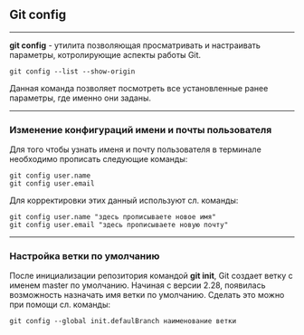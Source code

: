 ## Git config
---

**git config** - утилита позволяющая просматривать и настраивать параметры, котролирующие аспекты работы Git.

```
git config --list --show-origin
```
Данная команда позволяет посмотреть все установленные ранее параметры, где именно они заданы.

---

### Изменение конфигураций имени и почты пользователя

Для того чтобы узнать именя и почту пользователя в терминале необходимо прописать следующие команды:

```
git config user.name
git config user.email
```

Для корректировки этих данный используют сл. команды:

```
git config user.name "здесь прописываете новое имя"
git config user.email "здесь прописываете новую почту"
```
---

### Настройка ветки по умолчанию

После инициализации репозитория командой **git init**, Git создает ветку с именем master по умолчанию.
Начиная с версии 2.28, появилась возможность назначать имя ветки по умолчанию. Сделать это можно при помощи сл. команды:

```
git config --global init.defaulBranch наименование ветки
```
